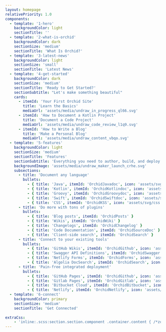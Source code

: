 ```yaml
---
layout: homepage
relativePriority: 1.0
components:
  - template: '1-hero'
    backgroundColor: light
    sectionTitle: ''
  - template: '2-what-is-orchid'
    backgroundColor: dark
    sectionSize: 'medium'
    sectionTitle: 'What Is Orchid?'
  - template: '3-latest-news'
    backgroundColor: light
    sectionSize: 'small'
    sectionTitle: 'Latest News'
  - template: '4-get-started'
    backgroundColor: dark
    sectionSize: 'medium'
    sectionTitle: 'Ready to Get Started?'
    sectionSubtitle: "Let's make something beautiful"
    cards:
      - itemId: 'Your First Orchid Site'
        title: 'Learn the Basics'
        mediaUrl: 'assets/media/undraw_in_progress_ql66.svg'
      - itemId: 'How to Document a Kotlin Project'
        title: 'Document a Code Project'
        mediaUrl: 'assets/media/undraw_code_review_l1q9.svg'
      - itemId: 'How to Write a Blog'
        title: 'Make a Personal Blog'
        mediaUrl: 'assets/media/undraw_content_vbqo.svg'
  - template: '5-features'
    backgroundColor: light
    sectionSize: 'medium'
    sectionTitle: 'Features'
    sectionSubtitle: 'Everything you need to author, build, and deploy documentation sites, top-soil included'
    backgroundImage: 'assets/media/undraw_maker_launch_crhe.svg'
    subsections:
      - title: 'Document any language'
        bullets: 
          - { title: 'Java', itemId: 'OrchidJavadoc', icon: 'assets/svg/java.svg', iconAttribution: 'Icons made by https://www.flaticon.com/authors/freepik from https://www.flaticon.com' }
          - { title: 'Kotlin', itemId: 'OrchidKotlindoc', icon: 'assets/svg/kotlin.svg', iconAttribution: 'https://commons.wikimedia.org/wiki/File:Kotlin-logo.svg' }
          - { title: 'Groovy', itemId: 'OrchidGroovydoc', icon: 'assets/svg/groovy.svg', iconAttribution: 'https://commons.wikimedia.org/wiki/File:Groovy-logo.svg' }
          - { title: 'Swift', itemId: 'OrchidSwiftdoc', icon: 'assets/svg/swift.svg', iconAttribution: 'https://commons.wikimedia.org/wiki/File:Swift_logo.svg' }
          - { title: 'CSS', itemId: 'OrchidKSS', icon: 'assets/svg/css.svg', iconAttribution: 'https://commons.wikimedia.org/wiki/File:CSS3_logo_and_wordmark.svg' }
      - title: 'Do more with tons of plugins'
        bullets:           
          - { title: 'Blog posts', itemId: 'OrchidPosts' }
          - { title: 'Wikis', itemId: 'OrchidWiki' }
          - { title: 'Changelogs', itemId: 'OrchidChangelog' }
          - { title: 'Code Documentation', itemId: 'OrchidSourceDoc' }
          - { title: 'Client-side search', itemId: 'OrchidSearch' }
      - title: 'Connect to your existing tools'
        bullets: 
          - { title: 'GitHub Wikis', itemId: 'OrchidGithub', icon: 'assets/svg/github.svg', iconAttribution: 'https://github.com/logos' }
          - { title: 'Swagger API Definitions', itemId: 'OrchidSwagger', icon: 'assets/svg/swagger.svg', iconAttribution: 'https://swagger.io/' }
          - { title: 'Netlify Forms', itemId: 'OrchidForms', icon: 'assets/svg/netlify.svg', iconAttribution: 'https://www.netlify.com/press/' }
          - { title: 'Algolia DocSearch', itemId: 'OrchidSearch', icon: 'assets/svg/algolia.svg', iconAttribution: 'https://www.algolia.com/press/?section=brand-guidelines' }
      - title: 'Pain-free integrated deployment'
        bullets: 
          - { title: 'GitHub Pages', itemId: 'OrchidGithub', icon: 'assets/svg/github.svg', iconAttribution: 'https://github.com/logos' }
          - { title: 'Gitlab Pages', itemId: 'OrchidGitlab', icon: 'assets/svg/gitlab.svg', iconAttribution: 'https://about.gitlab.com/press/press-kit/' }
          - { title: 'Bitbucket Cloud', itemId: 'OrchidBitbucket', icon: 'assets/svg/bitbucket.svg', iconAttribution: 'https://www.atlassian.com/company/news/press-kit' }
          - { title: 'Netlify', itemId: 'OrchidNetlify', icon: 'assets/svg/netlify.svg', iconAttribution: 'https://www.netlify.com/press/' }
  - template: '6-connect'
    backgroundColor: primary
    sectionSize: 'medium'
    sectionTitle: 'Get Connected'
    
extraCss:
    - 'inline:.scss:section.section.component .container.content { /*zoom: 80%;*/ }'
---
```

